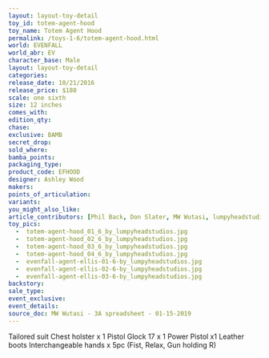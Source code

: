 ```yaml
---
layout: layout-toy-detail 
toy_id: totem-agent-hood
toy_name: Totem Agent Hood
permalink: /toys-1-6/totem-agent-hood.html
world: EVENFALL
world_abr: EV
character_base: Male
layout: layout-toy-detail
categories: 
release_date: 10/21/2016
release_price: $180 
scale: one sixth
size: 12 inches
comes_with: 
edition_qty: 
chase: 
exclusive: BAMB
secret_drop: 
sold_where: 
bamba_points: 
packaging_type: 
product_code: EFHOOD
designer: Ashley Wood
makers: 
points_of_articulation: 
variants: 
you_might_also_like: 
article_contributors: [Phil Back, Don Slater, MW Wutasi, lumpyheadstudios]
toy_pics: 
  -  totem-agent-hood_01_6_by_lumpyheadstudios.jpg
  -  totem-agent-hood_02_6_by_lumpyheadstudios.jpg
  -  totem-agent-hood_03_6_by_lumpyheadstudios.jpg
  -  totem-agent-hood_04_6_by_lumpyheadstudios.jpg
  -  evenfall-agent-ellis-01-6-by_lumpyheadstudios.jpg
  -  evenfall-agent-ellis-02-6-by_lumpyheadstudios.jpg
  -  evenfall-agent-ellis-03-6-by_lumpyheadstudios.jpg
backstory: 
sale_type: 
event_exclusive: 
event_details: 
source_doc: MW Wutasi - 3A spreadsheet - 01-15-2019
---
```

Tailored suit
Chest holster x 1
Pistol Glock 17 x 1
Power Pistol x1
Leather boots
Interchangeable hands x 5pc (Fist, Relax, Gun holding R)